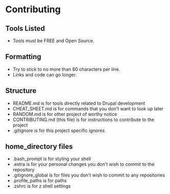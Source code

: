 Contributing
============

Tools Listed
------------
- Tools must be FREE and Open Source.

Formatting
----------
- Try to stick to no more than 80 characters per line.
- Links and code can go longer.

Structure
---------
- README.md is for tools directly related to Drupal development
- CHEAT_SHEET.md is for commands that you don't want to look up later
- RANDOM.md is for other project of worthy notice
- CONTRIBUTING.md (this file) is for instructions to contribute to the project
- .gitignore is for this project specific ignores

home_directory files
--------------------
- .bash_prompt is for styling your shell
- .extra is for your personal changes you don't wish to commit to the repository
- .gitignore_global is for files you don't wish to commit to any repositories
- .profile_paths is for paths
- .zshrc is for z shell settings
